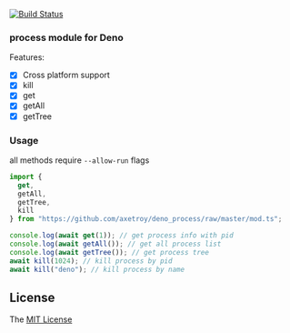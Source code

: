 [![Build Status](https://github.com/axetroy/deno_process/workflows/test/badge.svg)](https://github.com/axetroy/deno_process/actions)

### process module for Deno

Features:

- [x] Cross platform support
- [x] kill
- [x] get
- [x] getAll
- [x] getTree

### Usage

all methods require `--allow-run` flags

```typescript
import {
  get,
  getAll,
  getTree,
  kill
} from "https://github.com/axetroy/deno_process/raw/master/mod.ts";

console.log(await get(1)); // get process info with pid
console.log(await getAll()); // get all process list
console.log(await getTree()); // get process tree
await kill(1024); // kill process by pid
await kill("deno"); // kill process by name
```

## License

The [MIT License](LICENSE)
